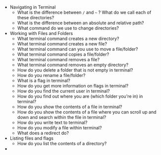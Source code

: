 -   Navigating in Terminal
	-   What is the difference between `/` and `~` ? What do we call each of these directories?
	-   What is the difference between an absolute and relative path?
	-   What command do we use to change directories?
- Working with Files and Folders
	- What terminal command creates a new directory?
	- What terminal command creates a new file?
	- What terminal command can you use to move a file/folder?
	- What terminal command copies a file/folder?
	- What terminal command removes a file?
	- What terminal command removes an empty directory?
	- How do you delete a folder that is not empty in terminal?
	- How do you rename a file/folder?
	- What is a flag in terminal?
	- How do you get more information on flags in terminal?
	- How do you find the current user in terminal?
	- How do you find out where you are (which folder you're in) in terminal?
	- How do you show the contents of a file in terminal?
	- How do you show the contents of a file where you can scroll up and down and search within the file in terminal?
	- How do you write text to terminal?
	- How do you modify a file within terminal?
	- What does a redirect do? 
- Listing files and flags
	- How do you list the contents of a directory?
- 